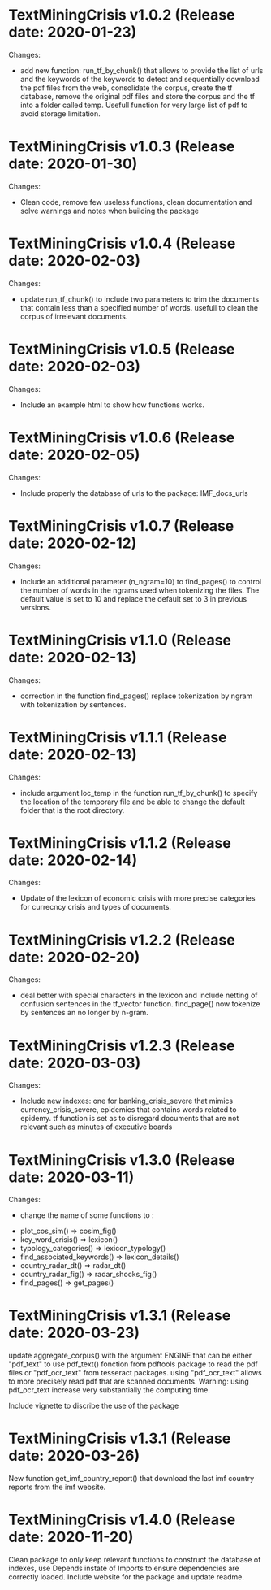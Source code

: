 TextMiningCrisis v1.0.2 (Release date: 2020-01-23)
==============

Changes:

* add new function: run_tf_by_chunk() that allows to provide the list of urls and the keywords of the keywords to detect and sequentially
download the pdf files from the web, consolidate the corpus, create the tf database, remove the original pdf files and store the corpus and 
the tf into a folder called temp. Usefull function for very large list of pdf to avoid storage limitation.


TextMiningCrisis v1.0.3 (Release date: 2020-01-30)
==============

Changes:

* Clean code, remove few useless functions, clean documentation and solve warnings and notes when building the package


TextMiningCrisis v1.0.4 (Release date: 2020-02-03)
==============

Changes:

* update run_tf_chunk() to include two parameters to trim the documents that contain less than a specified number of words. usefull
to clean the corpus of irrelevant documents.


TextMiningCrisis v1.0.5 (Release date: 2020-02-03)
==============

Changes:

* Include an example html to show how functions works.



TextMiningCrisis v1.0.6 (Release date: 2020-02-05)
==============

Changes:

* Include properly the database of urls to the package: IMF_docs_urls



TextMiningCrisis v1.0.7 (Release date: 2020-02-12)
==============

Changes:

* Include an additional parameter (n_ngram=10) to find_pages() to control the number of words in the ngrams used when tokenizing the 
files. The default value is set to 10 and replace the default set to 3 in previous versions.


TextMiningCrisis v1.1.0 (Release date: 2020-02-13)
==============

Changes:

* correction in the function find_pages() replace tokenization by ngram with tokenization by sentences.


TextMiningCrisis v1.1.1 (Release date: 2020-02-13)
==============

Changes:

* include argument loc_temp in the function run_tf_by_chunk() to specify the location of the temporary file and be able to change
the default folder that is the root directory.

TextMiningCrisis v1.1.2 (Release date: 2020-02-14)
==============

Changes:

* Update of the lexicon of economic crisis with more precise categories for currecncy crisis and types of documents.


TextMiningCrisis v1.2.2 (Release date: 2020-02-20)
==============

Changes:

* deal better with special characters in the lexicon and include netting of confusion sentences in the tf_vector function. 
find_page() now tokenize by sentences an no longer by n-gram.

TextMiningCrisis v1.2.3 (Release date: 2020-03-03)
==============

Changes:

* Include new indexes: one for banking_crisis_severe that mimics currency_crisis_severe, epidemics that contains words related to epidemy. tf function is set as to disregard documents that are not relevant such as minutes of executive boards


TextMiningCrisis v1.3.0 (Release date: 2020-03-11)
==============

Changes:

* change the name of some functions to :
 - plot_cos_sim() => cosim_fig()
 - key_word_crisis() => lexicon() 
 - typology_categories() => lexicon_typology()
 - find_associated_keywords() => lexicon_details()
 - country_radar_dt() => radar_dt()
 - country_radar_fig() => radar_shocks_fig() 
 - find_pages() => get_pages()


TextMiningCrisis v1.3.1 (Release date: 2020-03-23)
==============

update aggregate_corpus() with the argument ENGINE that can be either "pdf_text" to use pdf_text() fonction from pdftools package to read the pdf files or "pdf_ocr_text" from tesseract packages. using "pdf_ocr_text" allows to more precisely read pdf that are scanned documents. Warning: using pdf_ocr_text increase very substantially the computing time.

Include vignette to discribe the use of the package



TextMiningCrisis v1.3.1 (Release date: 2020-03-26)
==============

New function get_imf_country_report() that download the last imf country reports from the imf website.


TextMiningCrisis v1.4.0 (Release date: 2020-11-20)
==============

Clean package to only keep relevant functions to construct the database of indexes, use Depends instate of Imports to ensure dependencies are correctly loaded.
Include website for the package and update readme.



 



